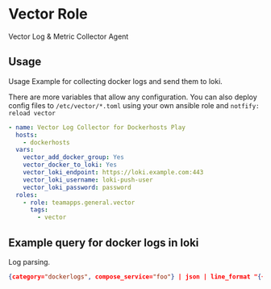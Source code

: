 # Vector Role

Vector Log & Metric Collector Agent

## Usage

Usage Example for collecting docker logs and send them to loki.

There are more variables that allow any configuration. You can also deploy config files to `/etc/vector/*.toml` using your own ansible role and `notfify: reload vector`

~~~yaml
- name: Vector Log Collector for Dockerhosts Play
  hosts:
    - dockerhosts
  vars:
    vector_add_docker_group: Yes
    vector_docker_to_loki: Yes
    vector_loki_endpoint: https://loki.example.com:443
    vector_loki_username: loki-push-user
    vector_loki_password: password
  roles:
    - role: teamapps.general.vector
      tags:
        - vector
~~~

## Example query for docker logs in loki

Log parsing.

~~~json
{category="dockerlogs", compose_service="foo"} | json | line_format "{{.message}}" | logfmt | line_format "{{.compose_project}}/{{.compose_service}}: {{.msg}}"
~~~
